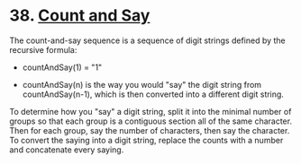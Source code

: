 # 38. [Count and Say](https://leetcode.com/problems/count-and-say/)

The count-and-say sequence is a sequence of digit strings defined by the recursive formula:

* countAndSay(1) = "1"

* countAndSay(n) is the way you would "say" the digit string from countAndSay(n-1), which is then converted into a different digit string.

To determine how you "say" a digit string, split it into the minimal number of groups so that each group is a contiguous section all of the same character. Then for each group, say the number of characters, then say the character. To convert the saying into a digit string, replace the counts with a number and concatenate every saying.